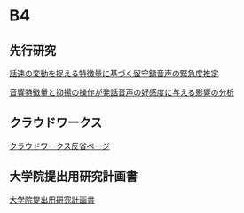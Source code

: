# B4
## 先行研究
[話速の変動を捉える特徴量に基づく留守録音声の緊急度推定](https://github.com/IshidaYutaka/B4/blob/master/%E5%85%88%E8%A1%8C%E7%A0%94%E7%A9%B6/%E8%A9%B1%E9%80%9F%E3%81%AE%E5%A4%89%E5%8B%95%E3%82%92%E6%8D%89%E3%81%88%E3%82%8B%E7%89%B9%E5%BE%B4%E9%87%8F%E3%81%AB%E5%9F%BA%E3%81%A5%E3%81%8F%E7%95%99%E5%AE%88%E9%8C%B2%E9%9F%B3%E5%A3%B0%E3%81%AE%E7%B7%8A%E6%80%A5%E5%BA%A6%E6%8E%A8%E5%AE%9A.pdf)

[音響特徴量と抑揚の操作が発話音声の好感度に与える影響の分析](https://github.com/IshidaYutaka/B4/blob/master/%E5%85%88%E8%A1%8C%E7%A0%94%E7%A9%B6/%E9%9F%B3%E9%9F%BF%E7%89%B9%E5%BE%B4%E9%87%8F%E3%81%A8%E6%8A%91%E6%8F%9A%E3%81%AE%E6%93%8D%E4%BD%9C%E3%81%8C%E7%99%BA%E8%A9%B1%E9%9F%B3%E5%A3%B0%E3%81%AE%E5%A5%BD%E6%84%9F%E5%BA%A6%E3%81%AB%E4%B8%8E%E3%81%88%E3%82%8B%E5%BD%B1%E9%9F%BF%E3%81%AE%E5%88%86%E6%9E%90%20.pdf)

## クラウドワークス
[クラウドワークス反省ページ](https://github.com/IshidaYutaka/B4/blob/master/%E3%82%AF%E3%83%A9%E3%82%A6%E3%83%88%E3%82%99%E3%83%AF%E3%83%BC%E3%82%AF%E3%82%B9%E5%8F%8D%E7%9C%81%E7%82%B9.pdf)

## 大学院提出用研究計画書
[大学院提出用研究計画書](https://github.com/IshidaYutaka/B4/blob/master/%E5%A4%A7%E5%AD%A6%E6%8F%90%E5%87%BA%E7%94%A8%E7%A0%94%E7%A9%B6%E8%A8%88%E7%94%BB%E6%9B%B8.pdf)
